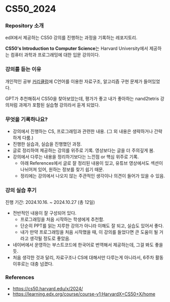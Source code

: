 # CS50_2024

### Repository 소개

edX에서 제공하는 CS50 강의를 진행하는 과정을 기록하는 레포지토리.

**CS50's Introduction to Computer Science**는 Harvard University에서 제공하는 컴퓨터 과학과 프로그래밍에 대한 입문 강의이다.

### 강의를 듣는 이유

개인적인 공부 [커리큘럼](https://gist.github.com/bondit-sijunyang/4482e77bd22e584d8d1e09e108023f17)에 C언어를 이용한 자료구조, 알고리즘 구현 문제가 들어있었다.
 
GPT가 추천해줘서 CS50을 찾아보았는데, 평가가 좋고 내가 좋아하는 nand2tetris 강의처럼 과제가 포함된 실습형 강의라서 듣게 되었다. 

### 무엇을 기록하나요?

- 강의에서 진행하는 CS, 프로그래밍과 관련한 내용. (그 외 내용은 생략하거나 간략하게 다룸.)
- 진행한 실습과, 실습을 진행했던 과정.
- 글로 정리하여 제공하는 강의를 위주로 기록. 영상보다는 글을 더 주의깊게 봄.
- 강의에서 다루는 내용을 정리하기보다는 느낀점 or 핵심 위주로 기록.
  - 아래 References에서 글로 잘 정리된 내용이 있고, 유튜브 영상에서도 섹션이 나뉘어져 있어, 원하는 정보를 찾기 쉽기 때문.
  - 정리에는 강의에서 나오지 않는 주관적인 생각이나 의견이 들어가 있을 수 있음.

### 강의 실습 후기

진행 기간: 2024.10.16. ~ 2024.10.27 (총 12일)

- 전반적인 내용이 잘 구성되어 있다.
  - 프로그래밍을 처음 시작하는 학생에게 추천함.
  - 단순히 PPT를 읽는 지루한 강의가 아니라 이해도 잘 되고, 실습도 있어서 좋다.
  - 내가 만약 프로그래밍을 처음 시작했을 때, 이 강의를 들었다면 큰 도움이 될 거라고 생각될 정도로 좋았음.
- 네이버에서 운영하는 부스트코드에 한국어로 번역해서 제공하는데, 그걸 봐도 좋을듯.
- 처음 생각한 것과 달리, 자료구조나 CS에 대해서만 다루는게 아니라서, 6주차 활동 이후로는 대충 넘겼다.

### References

- https://cs50.harvard.edu/x/2024/
- https://learning.edx.org/course/course-v1:HarvardX+CS50+X/home
